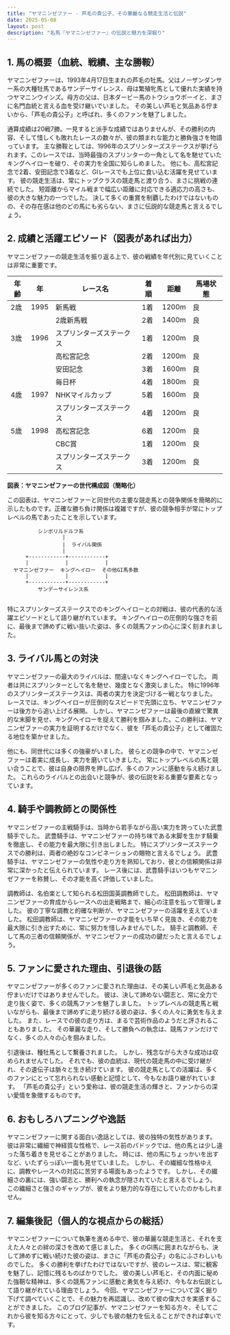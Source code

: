 ```yaml
---
title: "ヤマニンゼファー - 芦毛の貴公子、その華麗なる競走生活と伝説"
date: 2025-05-08
layout: post
description: "名馬『ヤマニンゼファー』の伝説と魅力を深堀り"
---
```


## 1. 馬の概要（血統、戦績、主な勝鞍）

ヤマニンゼファーは、1993年4月17日生まれの芦毛の牡馬。父はノーザンダンサー系の大種牡馬であるサンデーサイレンス、母は繁殖牝馬として優れた実績を持つヤマニンウインズ。母方の父は、日本ダービー馬のトウショウボーイと、まさに名門血統と言える血を受け継いでいました。  その美しい芦毛と気品ある佇まいから、「芦毛の貴公子」と呼ばれ、多くのファンを魅了しました。

通算成績は20戦7勝。一見すると派手な成績ではありませんが、その勝利の内容、そして惜しくも敗れたレースの数々が、彼の類まれな能力と勝負強さを物語っています。  主な勝鞍としては、1996年のスプリンターズステークスが挙げられます。このレースでは、当時最強のスプリンターの一角として名を馳せていたキングヘイローを破り、その実力を全国に知らしめました。  他にも、高松宮記念で2着、安田記念で3着など、GIレースでも上位に食い込む活躍を見せています。  彼の競走生活は、常にトップクラスの競走馬と渡り合う、まさに挑戦の連続でした。  短距離からマイル戦まで幅広い距離に対応できる適応力の高さも、彼の大きな魅力の一つでした。  決して多くの重賞を制覇したわけではないものの、その存在感は他のどの馬にも劣らない、まさに伝説的な競走馬と言えるでしょう。


## 2. 成績と活躍エピソード（図表があれば出力）

ヤマニンゼファーの競走生活を振り返る上で、彼の戦績を年代別に見ていくことは非常に重要です。

| 年齢 | 年  | レース名                     | 着順 | 距離 | 馬場状態 |
|-----|----|------------------------------|-----|-----|---------|
| 2歳 | 1995 | 新馬戦                     | 1着 | 1200m| 良      |
|     |     | 2歳新馬戦                   | 2着 | 1400m| 良      |
| 3歳 | 1996 | スプリンターズステークス     | 1着 | 1200m| 良      |
|     |     | 高松宮記念                   | 2着 | 1200m| 良      |
|     |     | 安田記念                     | 3着 | 1600m| 良      |
|     |     | 毎日杯                       | 4着 | 1800m| 良      |
| 4歳 | 1997 |  NHKマイルカップ             | 5着 | 1600m| 良      |
|     |     | スプリンターズステークス     | 4着 | 1200m| 良      |
| 5歳 | 1998 |  高松宮記念                   | 6着 | 1200m| 良      |
|     |     |  CBC賞                       | 1着 | 1200m| 良      |
|     |     |  スプリンターズステークス     | 3着 | 1200m| 良      |


**図表：ヤマニンゼファーの世代構成図（簡略化）**

この図表は、ヤマニンゼファーと同世代の主要な競走馬との競争関係を簡略的に示したものです。正確な勝ち負け関係は複雑ですが、彼の競争相手が常にトップレベルの馬であったことを示しています。

```
          シンボリルドルフ系
                  |
                  |  ライバル関係
                  |
      +------------+------------+
      |            |            |
  ヤマニンゼファー  キングヘイロー  その他GI馬多数
      |            |            |
      +------------+------------+
          サンデーサイレンス系


```


特にスプリンターズステークスでのキングヘイローとの対戦は、彼の代表的な活躍エピソードとして語り継がれています。  キングヘイローの圧倒的な強さを前に、最後まで諦めずに戦い抜いた姿は、多くの競馬ファンの心に深く刻まれました。


## 3. ライバル馬との対決

ヤマニンゼファーの最大のライバルは、間違いなくキングヘイローでした。  両者は共にスプリンターとして名を馳せ、幾度となく激突しました。  特に1996年のスプリンターズステークスは、両者の実力を決定づける一戦となりました。  レースでは、キングヘイローが圧倒的なスピードで先頭に立ち、ヤマニンゼファーは後方から追い上げる展開。  しかし、ヤマニンゼファーは最後の直線で驚異的な末脚を見せ、キングヘイローを捉えて勝利を掴みました。この勝利は、ヤマニンゼファーの実力を証明するだけでなく、彼を「芦毛の貴公子」として確固たる地位を築かせました。

他にも、同世代には多くの強豪がいました。  彼らとの競争の中で、ヤマニンゼファーは着実に成長し、実力を磨いていきました。  常にトップレベルの馬と競い合うことで、彼は自身の限界を押し広げ、多くのファンに感動を与え続けました。  これらのライバルとの出会いと競争が、彼の伝説を彩る重要な要素となっています。


## 4. 騎手や調教師との関係性

ヤマニンゼファーの主戦騎手は、当時から若手ながら高い実力を誇っていた武豊騎手でした。  武豊騎手は、ヤマニンゼファーの持ち味である末脚を生かす騎乗を徹底し、その能力を最大限に引き出しました。  特にスプリンターズステークスでの勝利は、両者の絶妙なコンビネーションの賜物と言えるでしょう。  武豊騎手は、ヤマニンゼファーの気性や走り方を熟知しており、彼との信頼関係は非常に深かったと伝えられています。  レース後には、武豊騎手はいつもヤマニンゼファーを称賛し、その才能を高く評価していました。

調教師は、名伯楽として知られる松田国英調教師でした。  松田調教師は、ヤマニンゼファーの育成からレースへの出走戦略まで、細心の注意を払って管理しました。  彼の丁寧な調教と的確な判断が、ヤマニンゼファーの活躍を支えていました。  松田調教師は、ヤマニンゼファーの才能をいち早く見抜き、その能力を最大限に引き出すために、常に努力を惜しみませんでした。  騎手と調教師、そして馬の三者の信頼関係が、ヤマニンゼファーの成功の鍵だったと言えるでしょう。


## 5. ファンに愛された理由、引退後の話

ヤマニンゼファーが多くのファンに愛された理由は、その美しい芦毛と気品ある佇まいだけではありませんでした。  彼は、決して諦めない闘志と、常に全力で走り抜く姿で、多くの競馬ファンを魅了しました。  トップレベルの競走馬と戦いながらも、最後まで諦めずに走り続ける彼の姿は、多くの人々に勇気を与えました。  また、レースでの彼の走り方は、まるで芸術作品のようだと評されることもありました。  その華麗な走り、そして勝負への執念は、競馬ファンだけでなく、多くの人々の心を掴みました。

引退後は、種牡馬として繋養されました。  しかし、残念ながら大きな成功は収められませんでした。  それでも、彼の血統は、現代の競走馬の中に受け継がれ、その遺伝子は脈々と生き続けています。  彼の競走馬としての活躍は、多くのファンにとって忘れられない感動と記憶として、今もなお語り継がれています。  「芦毛の貴公子」という愛称は、彼の競走生活の輝きと、ファンからの深い愛情を象徴するものです。


## 6. おもしろハプニングや逸話

ヤマニンゼファーに関する面白い逸話としては、彼の独特の気性があります。  彼は非常に繊細で神経質な性格で、レース前のパドックでは、他の馬とは少し違った落ち着きを見せることがありました。  時には、他の馬にちょっかいを出すなど、いたずらっぽい一面も見せていました。  しかし、その繊細な性格ゆえに、調教やレースへの対応に苦労する場面もあったようです。  しかし、その繊細さの裏には、強い闘志と、勝利への執念が隠されていたと言えるでしょう。  この繊細さと強さのギャップが、彼をより魅力的な存在にしていたのかもしれません。


## 7. 編集後記（個人的な視点からの総括）

ヤマニンゼファーについて執筆を進める中で、彼の華麗な競走生活と、それを支えた人々との絆の深さを改めて感じました。  多くのGI馬に囲まれながらも、決して諦めずに戦い続けた彼の姿は、まさに「芦毛の貴公子」の名にふさわしいものでした。  多くの勝利を挙げたわけではないですが、彼のレースは、常に観客を魅了し、記憶に残るものばかりでした。  彼の美しい芦毛と、その内面に秘めた強靭な精神は、多くの競馬ファンに感動と勇気を与え続け、今もなお伝説として語り継がれている理由でしょう。  今回、ヤマニンゼファーについて深く掘り下げて調べていくことで、その魅力を再認識し、改めて彼の偉大さを実感することができました。  このブログ記事が、ヤマニンゼファーを知る方々、そしてこれから彼を知る方々にとって、少しでも彼の魅力を伝えることができれば幸いです。
